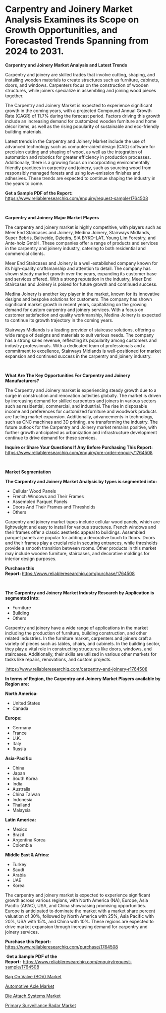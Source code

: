 <p><h1>Carpentry and Joinery Market Analysis Examines its Scope on Growth Opportunities, and Forecasted Trends Spanning from 2024 to 2031.</h1></p><p><strong>Carpentry and Joinery Market Analysis and Latest Trends</strong></p>
<p><p>Carpentry and joinery are skilled trades that involve cutting, shaping, and installing wooden materials to create structures such as furniture, cabinets, doors, and windows. Carpenters focus on the construction of wooden structures, while joiners specialize in assembling and joining wood pieces together.</p><p>The Carpentry and Joinery Market is expected to experience significant growth in the coming years, with a projected Compound Annual Growth Rate (CAGR) of 11.7% during the forecast period. Factors driving this growth include an increasing demand for customized wooden furniture and home décor items, as well as the rising popularity of sustainable and eco-friendly building materials.</p><p>Latest trends in the Carpentry and Joinery Market include the use of advanced technology such as computer-aided design (CAD) software for precision cutting and shaping of wood, as well as the integration of automation and robotics for greater efficiency in production processes. Additionally, there is a growing focus on incorporating environmentally friendly practices in carpentry and joinery, such as sourcing wood from responsibly managed forests and using low-emission finishes and adhesives. These trends are expected to continue shaping the industry in the years to come.</p></p>
<p><strong>Get a Sample PDF of the Report:&nbsp;</strong> <a href="https://www.reliableresearchiq.com/enquiry/request-sample/1764508">https://www.reliableresearchiq.com/enquiry/request-sample/1764508</a></p>
<p>&nbsp;</p>
<p><strong>Carpentry and Joinery Major Market Players</strong></p>
<p><p>The carpentry and joinery market is highly competitive, with players such as Meer End Staircases and Joinery, Medina Joinery, Stairways Midlands, Super Bebris, Baltveide, Dziedrs, SIA BYKO-LAT, Young Lim Forestry, and Ante-holz GmbH. These companies offer a range of products and services in the carpentry and joinery industry, catering to both residential and commercial clients.</p><p>Meer End Staircases and Joinery is a well-established company known for its high-quality craftsmanship and attention to detail. The company has shown steady market growth over the years, expanding its customer base and services offered. With a strong reputation in the industry, Meer End Staircases and Joinery is poised for future growth and continued success.</p><p>Medina Joinery is another key player in the market, known for its innovative designs and bespoke solutions for customers. The company has shown significant market growth in recent years, capitalizing on the growing demand for custom carpentry and joinery services. With a focus on customer satisfaction and quality workmanship, Medina Joinery is expected to continue its growth trajectory in the coming years.</p><p>Stairways Midlands is a leading provider of staircase solutions, offering a wide range of designs and materials to suit various needs. The company has a strong sales revenue, reflecting its popularity among customers and industry professionals. With a dedicated team of professionals and a commitment to excellence, Stairways Midlands is well-positioned for market expansion and continued success in the carpentry and joinery industry.</p></p>
<p>&nbsp;</p>
<p><strong>What Are The Key Opportunities For Carpentry and Joinery Manufacturers?</strong></p>
<p><p>The Carpentry and Joinery market is experiencing steady growth due to a surge in construction and renovation activities globally. The market is driven by increasing demand for skilled carpenters and joiners in various sectors such as residential, commercial, and industrial. The rise in disposable income and preferences for customized furniture and woodwork products are fueling market expansion. Additionally, advancements in technology, such as CNC machines and 3D printing, are transforming the industry. The future outlook for the Carpentry and Joinery market remains positive, with further growth anticipated as urbanization and infrastructure development continue to drive demand for these services.</p></p>
<p><strong>Inquire or Share Your Questions If Any Before Purchasing This Report:</strong> <a href="https://www.reliableresearchiq.com/enquiry/pre-order-enquiry/1764508">https://www.reliableresearchiq.com/enquiry/pre-order-enquiry/1764508</a></p>
<p>&nbsp;</p>
<p><strong>Market Segmentation</strong></p>
<p><strong>The Carpentry and Joinery Market Analysis by types is segmented into:</strong></p>
<p><ul><li>Cellular Wood Panels</li><li>French Windows and Their Frames</li><li>Assembled Parquet Panels</li><li>Doors And Their Frames and Thresholds</li><li>Others</li></ul></p>
<p><p>Carpentry and joinery market types include cellular wood panels, which are lightweight and easy to install for various structures. French windows and their frames offer a classic aesthetic appeal to buildings. Assembled parquet panels are popular for adding a decorative touch to floors. Doors and their frames play a crucial role in securing entrances, while thresholds provide a smooth transition between rooms. Other products in this market may include wooden furniture, staircases, and decorative moldings for interior design purposes.</p></p>
<p><strong>Purchase this Report:&nbsp;</strong><a href="https://www.reliableresearchiq.com/purchase/1764508">https://www.reliableresearchiq.com/purchase/1764508</a></p>
<p>&nbsp;</p>
<p><strong>The Carpentry and Joinery Market Industry Research by Application is segmented into:</strong></p>
<p><ul><li>Furniture</li><li>Building</li><li>Others</li></ul></p>
<p><p>Carpentry and joinery have a wide range of applications in the market including the production of furniture, building construction, and other related industries. In the furniture market, carpenters and joiners craft a variety of pieces such as tables, chairs, and cabinets. In the building sector, they play a vital role in constructing structures like doors, windows, and staircases. Additionally, their skills are utilized in various other markets for tasks like repairs, renovations, and custom projects.</p></p>
<p><a href="https://www.reliableresearchiq.com/carpentry-and-joinery-r1764508">&nbsp;https://www.reliableresearchiq.com/carpentry-and-joinery-r1764508</a></p>
<p><strong>In terms of Region, the Carpentry and Joinery Market Players available by Region are:</strong></p>
<p>
    <p> <strong> North America: </strong>
        <ul>
            <li>United States</li>
            <li>Canada</li>
        </ul>
        </p> 
    <p> <strong> Europe: </strong>
        <ul>
            <li>Germany</li>
            <li>France</li>
            <li>U.K.</li>
            <li>Italy</li>
            <li>Russia</li>
        </ul>
        </p> 
    <p> <strong> Asia-Pacific: </strong>
        <ul>
            <li>China</li>
            <li>Japan</li>
            <li>South Korea</li>
            <li>India</li>
            <li>Australia</li>
            <li>China Taiwan</li>
            <li>Indonesia</li>
            <li>Thailand</li>
            <li>Malaysia</li>
        </ul>
        </p> 
    <p> <strong> Latin America: </strong>
        <ul>
            <li>Mexico</li>
            <li>Brazil</li>
            <li>Argentina Korea</li>
            <li>Colombia</li>
        </ul>
        </p> 
    <p> <strong> Middle East & Africa: </strong>
        <ul>
            <li>Turkey</li>
            <li>Saudi</li>
            <li>Arabia</li>
            <li>UAE</li>
            <li>Korea</li>
        </ul>
    </p>
    </p>
<p><p>The carpentry and joinery market is expected to experience significant growth across various regions, with North America (NA), Europe, Asia Pacific (APAC), USA, and China showcasing promising opportunities. Europe is anticipated to dominate the market with a market share percent valuation of 30%, followed by North America with 25%, Asia Pacific with 20%, USA with 15%, and China with 10%. These regions are expected to drive market expansion through increasing demand for carpentry and joinery services.</p></p>
<p><strong>Purchase this Report: </strong><a href="https://www.reliableresearchiq.com/purchase/1764508">https://www.reliableresearchiq.com/purchase/1764508</a></p>
<p>&nbsp;<strong>Get a Sample PDF of the Report:&nbsp;&nbsp;</strong><a href="https://www.reliableresearchiq.com/enquiry/request-sample/1764508">https://www.reliableresearchiq.com/enquiry/request-sample/1764508</a></p>
<p><strong></strong></p>
<p><p><a href="https://github.com/tusomamen9/Market-Research-Report-List-1/blob/main/bag-on-valve-bov-market.md">Bag On Valve (BOV) Market</a></p><p><a href="https://medium.com/@bradleyills65767/automotive-axle-market-size-growth-and-industry-analysis-by-market-segmentation-and-regional-9f246e5f41c0">Automotive Axle Market</a></p><p><a href="https://github.com/evanppinks/Market-Research-Report-List-1/blob/main/die-attach-systems-market.md">Die Attach Systems Market</a></p><p><a href="https://medium.com/@alyciaebert/primary-surveillance-radar-market-size-share-analysis-growth-trends-forecasts-2024-2031-ab9b001cf15b">Primary Surveillance Radar Market</a></p></p>